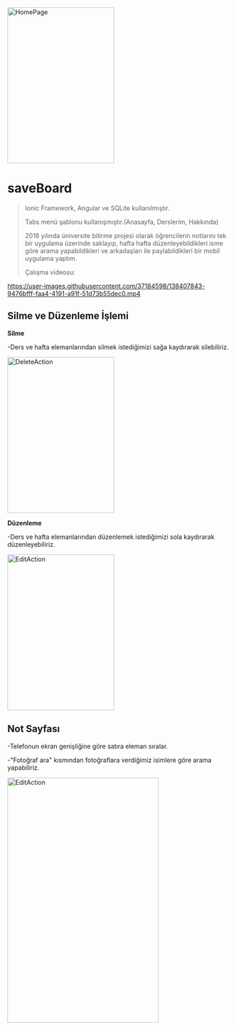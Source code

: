 <img src="https://user-images.githubusercontent.com/37184598/138410150-1bf7bb78-61cb-44ae-8e20-b3894074ffd4.png" alt="HomePage" width="240" height="350">

# saveBoard

> Ionic Framework, Angular ve SQLite kullanılmıştır.
> 
> Tabs menü şablonu kullanışmıştır.(Anasayfa, Derslerim, Hakkında)
> 
> 2018 yılında üniversite bitirme projesi olarak öğrencilerin notlarını tek bir uygulama üzerinde saklayıp, hafta hafta düzenleyebildikleri isme göre arama yapabildikleri ve arkadaşları ile paylabildikleri bir mobil uygulama yaptım.
>
>Çalışma videosu: 

https://user-images.githubusercontent.com/37184598/138407843-9476bfff-faa4-4191-a91f-51d73b55dec0.mp4


## Silme ve Düzenleme İşlemi

**Silme**

-Ders ve hafta elemanlarından silmek istediğimizi sağa kaydırarak silebiliriz.

<img src="https://user-images.githubusercontent.com/37184598/138410139-88a19d62-0d22-4f55-85a1-172e280d0792.png" alt="DeleteAction" width="240" height="350">

**Düzenleme**

-Ders ve hafta elemanlarından düzenlemek istediğimizi sola kaydırarak düzenleyebiliriz.

<img src="https://user-images.githubusercontent.com/37184598/138410142-28f747e3-eb61-4868-bd46-434ba23758fe.png" alt="EditAction" width="240" height="350">

## Not Sayfası

-Telefonun ekran genişliğine göre satıra eleman sıralar.

-"Fotoğraf ara" kısmından fotoğraflara verdiğimiz isimlere göre arama yapabiliriz.

<img src="https://user-images.githubusercontent.com/37184598/138410146-fa5ed8ff-7a90-4a7b-9099-5e8094f6efe3.png" alt="EditAction" width="340" height="550">
